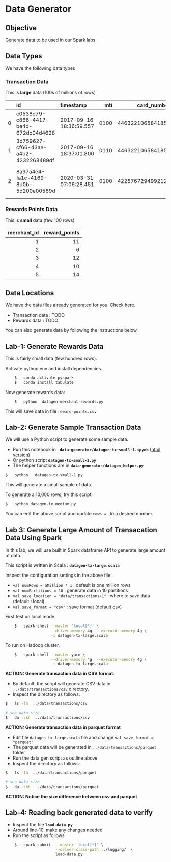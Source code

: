 <link rel='stylesheet' href='../assets/css/main.css'/>

# Data Generator

## Objective

Generate data to be used in our Spark labs

## Data Types

We have the following data types

### Transaction Data

This is **large** data (100s of millions of rows)

|    | id                                   | timestamp               |   mti |      card_number |   amount_customer |   merchant_type |   merchant_id | merchant_address                                           | ref_id                               |   amount_merchant |   response_code |
|---:|:-------------------------------------|:------------------------|------:|-----------------:|------------------:|----------------:|--------------:|:-----------------------------------------------------------|:-------------------------------------|------------------:|----------------:|
|  0 | c0538d79-c866-4417-be4d-672dc04d4628 | 2017-09-16 18:36:59.557 |  0100 | 4463221065841858 |              6.65 |            1760 |             0 | Awesome Bakery, 136 Hillview St, San Jose, WA, USA         |                                      |            nan    |             nan |
|  1 | 3d759627-cf66-43ae-a4b2-4232268489df | 2017-09-16 18:37:01.800 |  0110 | 4463221065841858 |              6.65 |            1760 |             0 | Awesome Bakery, 136 Hillview St, San Jose, WA, USA         | c0538d79-c866-4417-be4d-672dc04d4628 |              6.45 |              33 |
|  2 | 8a97a4e4-fa1c-4169-8d0b-5d200e00569d | 2020-03-31 07:06:28.451 |  0100 | 4225767294992126 |             77.98 |            3567 |             0 | Four Seasons Hardware, 330 Market St, Burlingame, NV, USA  |                                      |            nan    |             nan |

### Rewards Points Data

This is **small** data (few 100 rows)

|   merchant_id |   reward_points |
|--------------:|----------------:|
|             1 |              11 |
|             2 |               6 |
|             3 |              12 |
|             4 |              10 |
|             5 |              14 |

## Data Locations

We have the data files already generated for you.  Check here.

* Transaction data : TODO
* Rewards data : TODO

You can also generate data by following the instructions below.

## Lab-1: Generate Rewards Data

This is fairly small data (few hundred rows).  

Activate python env and install dependencies.

```bash
    $   conda activate pyspark
    $   conda install tabulate
```

Now generate rewards data:

```bash
    $   python  datagen-merchant-rewards.py
```

This will save data in file `reward-points.csv`

## Lab-2: Generate Sample Transaction Data

We will use a Python script to generate some sample data.

- Run this notebook in : **`data-generator/datagen-tx-small-1.ipynb`**  ([html version](datagen-tx-small-1.html))
- Or python script **`datagen-tx-small-1.py`**
- The helper functions are in  **`data-generator/datagen_helper.py`**

```bash
$   python   datagen-tx-small-1.py
```

This will generate a small sample of data.

To generate a 10,000 rows, try this script:

```bash
$   python datagen-tx-medium.py
```

You can edit the above script and update `rows = ` to a desired number.

## Lab 3: Generate Large Amount of Transacation Data Using Spark

In this lab, we will use built in Spark dataframe API to generate large amount of data.

This script is written in Scala : **`datagen-tx-large.scala`**

Inspect the configuration settings in the above file:

* `val numRows = aMillion * 1`  : default is one million rows
* `val numPartitions = 10`  : generate data in 10 partitions
* `val save_location = "data/transactions/1"` : where to save data (default : local)
* `val save_format = "csv"` : save format (default csv)

First test on local mode:

```bash
    $   spark-shell --master 'local[*]' \
                    --driver-memory 4g  --executor-memory 4g \
                    -i datagen-tx-large.scala
```

To run on Hadoop cluster,

```bash
    $   spark-shell --master yarn \
                    --driver-memory 4g  --executor-memory 4g \
                    -i datagen-tx-large.scala
```

**ACTION: Generate transaction data in CSV format**:  

- By default, the script will generate CSV data in `../data/transactions/csv`  directory.
- Inspect the directory as follows:

```bash
$   ls -lh  ../data/transactions/csv

# see data size
$   du -skh  ../data/transactions/csv
```

**ACTION: Generate transaction data in parquet format**

- Edit file `datagen-tx-large.scala` file and change `val save_format = "parquet"`
- The parquet data will be generated in `../data/transactions/parquet` folder
- Run the data gen script as outline above
- Inspect the directory as follows:

```bash
$   ls -lh  ../data/transactions/parquet

# see data size
$   du -skh  ../data/transactions/parquet
```

**ACTION: Notice the size difference between csv and parquet**


## Lab-4: Reading back generated data to verify

* Inspect the file **`load-data.py`**
* Around line-10, make any changes needed
* Run the script as follows

```bash
    $   spark-submit  --master 'local[*]' \
                      --driver-class-path ../logging/  \
                      load-data.py
```
